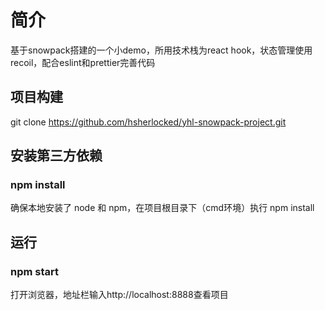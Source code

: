 # 简介

基于snowpack搭建的一个小demo，所用技术栈为react hook，状态管理使用recoil，配合eslint和prettier完善代码

## 项目构建

git clone https://github.com/hsherlocked/yhl-snowpack-project.git


## 安装第三方依赖

### npm install

确保本地安装了 node 和 npm，在项目根目录下（cmd环境）执行 npm install

## 运行

### npm start

打开浏览器，地址栏输入http://localhost:8888查看项目

